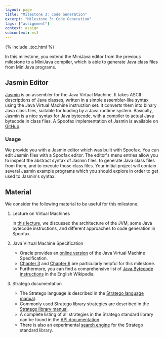 ```yaml
---
layout: page
title: "Milestone 3: Code Generation"
excerpt: "Milestone 3: Code Generation"
tags: ["assignment"]
context: assign
subcontext: ms3
---
```


{% include _toc.html %}

In this milestone, you extend the MiniJava editor from the previous milestone to a MiniJava compiler, which is able to generate Java class files from MiniJava programs.

## Jasmin Editor

[Jasmin](http://jasmin.sourceforge.net/) is an assembler for the Java Virtual Machine.
It takes ASCII descriptions of Java classes, written in a simple assembler-like syntax using the Java Virtual Machine instruction set.
It converts them into binary Java class files, suitable for loading by a Java runtime system.
Basically, Jasmin is a nice syntax for Java bytecode, with a compiler to actual Java bytecode in class files.
A Spoofax implementation of Jasmin is available on [GitHub](https://github.com/MetaBorgCube/spoofax-jasmin/).

### Usage

We provide you with a Jasmin editor which was built with Spoofax.
You can edit Jasmin files with a Spoofax editor.
The editor's menu entries allow you to inspect the abstract syntax of Jasmin files, to generate Java class files from them, and to execute those class files.
Your initial project will contain several Jasmin example programs which you should explore in order to get used to Jasmin's syntax.

## Material

We consider the following material to be useful for this milestone.

1. Lecture on Virtual Machines

    In [this lecture](/lectures/techniques/virtual-machines), we discussed the architecture of the JVM, some Java bytecode instructions, and different approaches to code generation in Spoofax.

2. Java Virtual Machine Specification

    * Oracle provides an [online version][JVM] of the Java Virtual Machine Specification.
    * [Chapter 3][JVMch3] and [Chapter 6][JVMch6] are particularly helpful for this milestone.
    * Furthermore, you can find a comprehensive list of [Java Bytecode instructions][JBCInstructions] in the English Wikipedia.

[JVM]: http://docs.oracle.com/javase/specs/jvms/se8/html/
[JVMch3]: http://docs.oracle.com/javase/specs/jvms/se8/html/jvms-3.html
[JVMch6]: http://docs.oracle.com/javase/specs/jvms/se8/html/jvms-6.html
[JBCInstructions]: https://en.wikipedia.org/wiki/Java_bytecode_instruction_listings

3. Stratego documentation

    * The Stratego language is described in the [Stratego language manual][StrLang].
    * Commonly used Stratego library strategies are described in the [Stratego library manual][StrLib].
    * A complete listing of all strategies in the Stratego standard library can be found in the [API documentation][StrLibRef].
    * There is also an experimental [search engine][StrLibSearch] for the Stratego standard library.

[StrLang]: http://metaborg.org/en/latest/source/langdev/meta/lang/stratego/index.html 
[StrLib]: http://metaborg.org/en/latest/source/langdev/meta/libraries/stratego/index.html
[StrLibRef]: http://releases.strategoxt.org/docs/api/libstratego-lib/stable/docs/
[StrLibSearch]: http://xdoc.martkolthof.nl/
